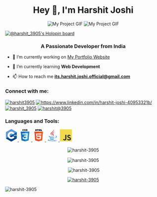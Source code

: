 <h1 align="center">Hey 👋, I'm Harshit Joshi</h1>



<p align="center"><img src="https://media.giphy.com/media/f3iwJFOVOwuy7K6FFw/giphy.gif" alt="My Project GIF" width="500" height="300">
<img src="https://media.giphy.com/media/VTtANKl0beDFQRLDTh/giphy.gif" alt="My Project GIF" width=250" height="300"></p>

[![@harshit_3905's Holopin board](https://holopin.me/harshit_3905)](https://holopin.io/@harshit_3905)

<h3 align="center">A Passionate Developer from India</h3>



- 🔭 I’m currently working on [My Portfolio Website](https://github.com/Harshit-3905/Portfolio_Website)

- 🌱 I’m currently learning **Web Development**

- 📫 How to reach me **its.harshit.joshi.official@gmail.com**


<h3 align="left">Connect with me:</h3>
<p align="left">
<a href="https://twitter.com/harshit3905" target="blank"><img align="center" src="https://raw.githubusercontent.com/rahuldkjain/github-profile-readme-generator/master/src/images/icons/Social/twitter.svg" alt="harshit3905" height="30" width="40" /></a>
<a href="https://linkedin.com/in/https://www.linkedin.com/in/harshit-joshi-40953321b/" target="blank"><img align="center" src="https://raw.githubusercontent.com/rahuldkjain/github-profile-readme-generator/master/src/images/icons/Social/linked-in-alt.svg" alt="https://www.linkedin.com/in/harshit-joshi-40953321b/" height="30" width="40" /></a>
<a href="https://www.codechef.com/users/harshit_3905" target="blank"><img align="center" src="https://cdn.jsdelivr.net/npm/simple-icons@3.1.0/icons/codechef.svg" alt="harshit_3905" height="30" width="40" /></a>
<a href="https://codeforces.com/profile/harshit@3905" target="blank"><img align="center" src="https://raw.githubusercontent.com/rahuldkjain/github-profile-readme-generator/master/src/images/icons/Social/codeforces.svg" alt="harshit@3905" height="30" width="40" /></a>
</p>

<h3 align="left">Languages and Tools:</h3>
<p align="left"> <a href="https://www.w3schools.com/cpp/" target="_blank" rel="noreferrer"> <img src="https://raw.githubusercontent.com/devicons/devicon/master/icons/cplusplus/cplusplus-original.svg" alt="cplusplus" width="40" height="40"/> </a> <a href="https://www.w3schools.com/css/" target="_blank" rel="noreferrer"> <img src="https://raw.githubusercontent.com/devicons/devicon/master/icons/css3/css3-original-wordmark.svg" alt="css3" width="40" height="40"/> </a> <a href="https://www.w3.org/html/" target="_blank" rel="noreferrer"> <img src="https://raw.githubusercontent.com/devicons/devicon/master/icons/html5/html5-original-wordmark.svg" alt="html5" width="40" height="40"/> </a> <a href="https://www.java.com" target="_blank" rel="noreferrer"> <img src="https://raw.githubusercontent.com/devicons/devicon/master/icons/java/java-original.svg" alt="java" width="40" height="40"/> </a> <a href="https://developer.mozilla.org/en-US/docs/Web/JavaScript" target="_blank" rel="noreferrer"> <img src="https://raw.githubusercontent.com/devicons/devicon/master/icons/javascript/javascript-original.svg" alt="javascript" width="40" height="40"/> </a> </p>

<p align="center"><img align="center" src="https://github-readme-stats.vercel.app/api/top-langs?username=harshit-3905&show_icons=true&locale=en&layout=compact" alt="harshit-3905"/></p>
<p align="center"><img align="center" src="https://github-readme-streak-stats.herokuapp.com/?user=harshit-3905&" alt="harshit-3905" /></p>

<p align="center">&nbsp;<img align="center" src="https://github-readme-stats.vercel.app/api?username=harshit-3905&show_icons=true&locale=en" alt="harshit-3905" /></p>

<p align="center"> <a href="https://github.com/ryo-ma/github-profile-trophy"><img src="https://github-profile-trophy.vercel.app/?username=harshit-3905" alt="harshit-3905" /></a> </p>

<p align="left"> <img src="https://komarev.com/ghpvc/?username=harshit-3905&label=Profile%20views&color=0e75b6&style=flat" alt="harshit-3905" /> </p>
